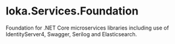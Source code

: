 # Ioka.Services.Foundation
Foundation for .NET Core microservices libraries including use of IdentityServer4, Swagger, Serilog and Elasticsearch.
